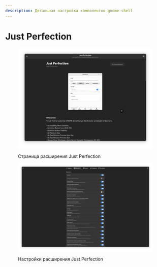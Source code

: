 ```yaml
---
description: Детальная настройка компонентов gnome-shell
---
```


# Just Perfection

<figure><img src="../../.gitbook/assets/Снимок экрана от 2023-10-29 13-43-41.png" alt=""><figcaption><p>Страница расширения Just Perfection</p></figcaption></figure>

<figure><img src="../../.gitbook/assets/Снимок экрана от 2023-10-29 13-44-53.png" alt=""><figcaption><p>Настройки расширения Just Perfection</p></figcaption></figure>
